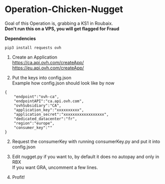 # Operation-Chicken-Nugget

Goal of this Operation is, grabbing a KS1 in Roubaix.<br />
**Don't run this on a VPS, you will get flagged for Fraud**

**Dependencies**<br />

```
pip3 install requests ovh
```

1. Create an Application<br />
https://ca.api.ovh.com/createApp/<br />
https://eu.api.ovh.com/createApp/<br />

2. Put the keys into config.json<br />
Example how config.json should look like by now <br />

```
{
    "endpoint":"ovh-ca",
    "endpointAPI":"ca.api.ovh.com",
    "ovhSubsidiary":"CA",
    "application_key":"xxxxxxxxxx",
    "application_secret":"xxxxxxxxxxxxxxxxxx",
    "dedicated_datacenter":"fr",
    "region":"europe",
    "consumer_key":""
}
```

2. Request the consumerKey with running consumerKey.py and put it into config.json <br />

3. Edit nugget.py if you want to, by default it does no autopay and only in RBX<br />
If you want GRA, uncomment a few lines.<br />

4. Profit! <br />
